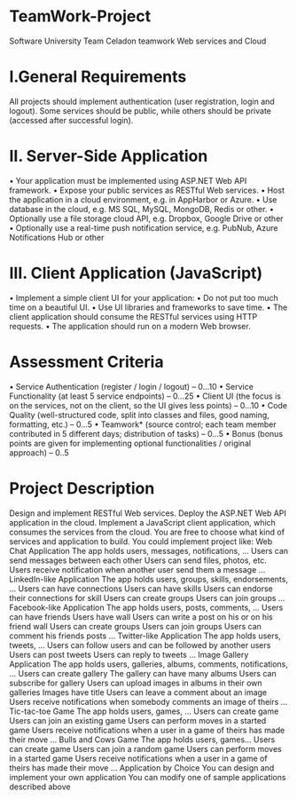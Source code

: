 # TeamWork-Project
Software University Team Celadon teamwork Web services and Cloud 

# I.General Requirements
All projects should implement authentication (user registration, login and logout). Some services should be public, while others should be private (accessed after successful login).

# II. Server-Side Application
• Your application must be implemented using ASP.NET Web API framework.
• Expose your public services as RESTful Web services.
• Host the application in a cloud environment, e.g. in AppHarbor or Azure.
• Use database in the cloud, e.g. MS SQL, MySQL, MongoDB, Redis or other.
• Optionally use a file storage cloud API, e.g. Dropbox, Google Drive or other
• Optionally use a real-time push notification service, e.g. PubNub, Azure Notifications Hub or other

# III. Client Application (JavaScript)
• Implement a simple client UI for your application:
• Do not put too much time on a beautiful UI.
• Use UI libraries and frameworks to save time.
• The client application should consume the RESTful services using HTTP requests.
• The application should run on a modern Web browser.

# Assessment Criteria
• Service Authentication (register / login / logout) – 0…10
• Service Functionality (at least 5 service endpoints) – 0…25
• Client UI (the focus is on the services, not on the client, so the UI gives less points) – 0…10
• Code Quality (well-structured code, split into classes and files, good naming, formatting, etc.) – 0…5
• Teamwork* (source control; each team member contributed in 5 different days; distribution of tasks) – 0…5
• Bonus (bonus points are given for implementing optional functionalities / original approach) – 0..5


# Project Description
Design and implement RESTful Web services.
 Deploy the ASP.NET Web API application in the cloud. Implement a JavaScript client application, which consumes the services from the cloud.
You are free to choose what kind of services and application to build. You could implement project like:
Web Chat Application
The app holds users, messages, notifications, …
Users can send messages between each other
Users can send files, photos, etc.
Users receive notification when another user send them a message
…
LinkedIn-like Application
The app holds users, groups, skills, endorsements, …
Users can have connections
Users can have skills
Users can endorse their connections for skill
Users can create groups
Users can join groups
… 
Facebook-like Application
The app holds users, posts, comments, …
Users can have friends
Users have wall
Users can write a post on his or on his friend wall
Users can create groups
Users can join groups
Users can comment his friends posts
…
Twitter-like Application
The app holds users, tweets, …
Users can follow users and can be followed by another users
Users can post tweets
Users can reply to tweets
…
Image Gallery Application
The app holds users, galleries, albums, comments, notifications, …
Users can create gallery
The gallery can have many albums
Users can subscribe for gallery
Users can upload images in albums in their own galleries
Images have title
Users can leave a comment about an image
Users receive notifications when somebody comments an image of theirs
…
Tic-tac-toe Game
The app holds users, games, …
Users can create game
Users can join an existing game
Users can perform moves in a started game
Users receive notifications when a user in a game of theirs has made their move
…
Bulls and Cows Game
The app holds users, games…
Users can create game
Users can join a random game
Users can perform moves in a started game
Users receive notifications when a user in a game of theirs has made their move
…
Application by Choice
You can design and implement your own application
You can modify one of sample applications described above